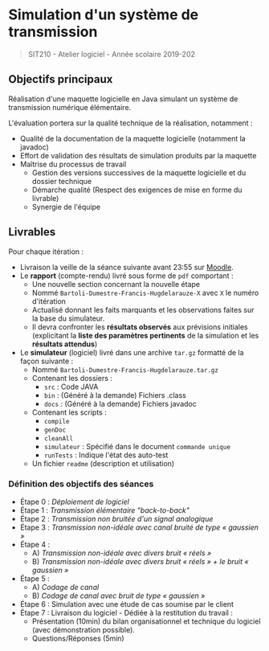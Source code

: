 # Simulation d'un système de transmission

> SIT210 - Atelier logiciel - Année scolaire 2019-202

## Objectifs principaux

Réalisation d'une maquette logicielle en Java simulant un système de transmission numérique élémentaire.

L'évaluation portera sur la qualité technique de la réalisation, notamment :

* Qualité de la documentation de la maquette logicielle (notamment la javadoc)
* Effort de validation des résultats de simulation produits par la maquette
* Maîtrise du processus de travail
  * Gestion des versions successives de la maquette logicielle et du dossier technique
  * Démarche qualité (Respect des exigences de mise en forme du livrable)
  * Synergie de l'équipe

## Livrables

Pour chaque itération :

- Livraison la veille de la séance suivante avant 23:55 sur [Moodle](https://moodle.imt-atlantique.fr/course/view.php?id=580).
- Le **rapport** (compte-rendu) livré sous forme de `pdf`  comportant :
  - Une nouvelle section concernant la nouvelle étape
  - Nommé `Bartoli-Dumestre-Francis-Hugdelarauze-X` avec `X` le numéro d'itération
  - Actualisé donnant les faits marquants et les observations faites sur la base du simulateur.
  - Il devra confronter les **résultats observés** aux prévisions initiales (explicitant la **liste des paramètres pertinents** de la simulation et les **résultats attendus**)
- Le **simulateur** (logiciel) livré dans une archive `tar.gz` formatté de la façon suivante :
  - Nommé `Bartoli-Dumestre-Francis-Hugdelarauze.tar.gz`
  - Contenant les dossiers :
    - `src` : Code JAVA
    - `bin` : (Généré à la demande) Fichiers .class
    - `docs`  : (Généré à la demande) Fichiers javadoc
  - Contenant les scripts :
    - `compile`
    - `genDoc`
    - `cleanAll`
    - `simulateur`  : Spécifié dans le document `commande unique`
    - `runTests` : Indique l'état des auto-test
  - Un fichier `readme`  (description et utilisation)

### Définition des objectifs des séances

* Étape 0 : *Déploiement de logiciel*
* Étape 1 : *Transmission élémentaire "back-to-back"*
* Étape 2 : *Transmission non bruitée d'un signal analogique*
* Étape 3 : *Transmission non-idéale avec canal bruité de type « gaussien »*
* Étape 4 : 
  * A) *Transmission non-idéale avec divers bruit « réels »*
  * B) *Transmission non-idéale avec divers bruit « réels » + le bruit « gaussien »*
* Étape 5 : 
  * A) *Codage de canal*
  * B) *Codage de canal avec bruit de type « gaussien »*
* Étape 6 : Simulation avec une étude de cas soumise par le client
* Étape 7 : Livraison du logiciel - Dédiée à la restitution du travail :
  * Présentation (10min) du bilan organisationnel et technique du logiciel (avec démonstration possible).
  * Questions/Réponses (5min)

